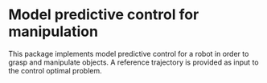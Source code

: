 # Model predictive control for manipulation

This package implements model predictive control for a robot in order to grasp
and manipulate objects. A reference trajectory is provided as input to the
control optimal problem.

